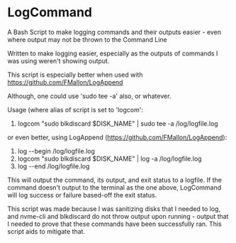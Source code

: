 # LogCommand
A Bash Script to make logging commands and their outputs easier - even where output may not be thrown to the Command Line


Written to make logging easier, especially as the outputs of commands I was using weren't showing output.

This script is especially better when used with https://github.com/FMallon/LogAppend

Although, one could use 'sudo tee -a' also, or whatever.

Usage (where alias of script is set to 'logcom':

  1) logcom "sudo blkdiscard $DISK_NAME" | sudo tee -a /log/logfile.log

or even better, using LogAppend (https://github.com/FMallon/LogAppend):

  1) log --begin /log/logfile.log
  2) logcom "sudo blkdiscard $DISK_NAME" | log -a /log/logfile.log
  3) log --end /log/logfile.log


This will output the command, its output, and exit status to a logfile.  If the command doesn't output to the terminal as the one above, LogCommand will log success or failure based-off the exit status.

This script was made because I was sanitizing disks that I needed to log, and nvme-cli and blkdiscard do not throw output upon running - output that I needed to prove that these commands have been successfully ran.  This script aids to mitigate that.

  
